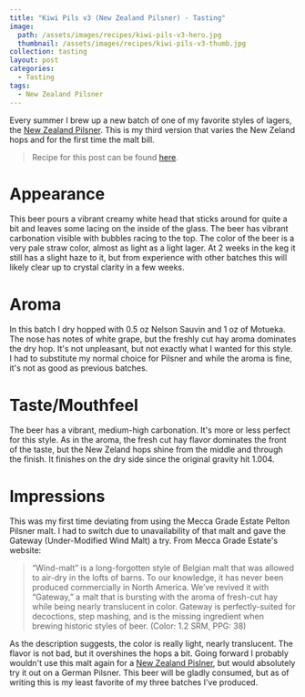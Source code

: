 ```yaml
---
title: "Kiwi Pils v3 (New Zealand Pilsner) - Tasting"
image:
  path: /assets/images/recipes/kiwi-pils-v3-hero.jpg
  thumbnail: /assets/images/recipes/kiwi-pils-v3-thumb.jpg
collection: tasting
layout: post
categories:
  - Tasting
tags:
  - New Zealand Pilsner
---
```


Every summer I brew up a new batch of one of my favorite styles of lagers, the
[New Zealand Pilsner](/recipes/#new-zealand-pilsner). This is my third version that varies
the New Zeland hops and for the first time the malt bill.

> Recipe for this post can be found [here](/recipes/kiwi-pils-v3/).

# Appearance

This beer pours a vibrant creamy white head that sticks around for quite a bit and leaves
some lacing on the inside of the glass. The beer has vibrant carbonation visible with
bubbles racing to the top. The color of the beer is a very pale straw color, almost as
light as a light lager. At 2 weeks in the keg it still has a slight haze to it, but from
experience with other batches this will likely clear up to crystal clarity in a few weeks.

# Aroma

In this batch I dry hopped with 0.5 oz Nelson Sauvin and 1 oz of Motueka.
The nose has notes of white grape, but the freshly cut hay aroma dominates the dry hop.
It's not unpleasant, but not exactly what I wanted for this style. I had to substitute
my normal choice for Pilsner and while the aroma is fine, it's not as good as previous
batches.

# Taste/Mouthfeel

The beer has a vibrant, medium-high carbonation. It's more or less perfect for this style.
As in the aroma, the fresh cut hay flavor dominates the front of the taste, but the New
Zeland hops shine from the middle and through the finish. It finishes on the dry side
since the original gravity hit 1.004.

# Impressions

This was my first time deviating from using the Mecca Grade Estate Pelton Pilsner malt.
I had to switch due to unavailability of that malt and gave the Gateway (Under-Modified
Wind Malt) a try. From Mecca Grade Estate's website:

> “Wind-malt” is a long-forgotten style of Belgian malt that was allowed to air-dry in the lofts of barns. To our knowledge, it has never been produced commercially in North America. We’ve revived it with “Gateway,” a malt that is bursting with the aroma of fresh-cut hay while being nearly translucent in color. Gateway is perfectly-suited for decoctions, step mashing, and is the missing ingredient when brewing historic styles of beer. (Color: 1.2 SRM, PPG: 38)

As the description suggests, the color is really light, nearly translucent. The flavor is
not bad, but it overshines the hops a bit. Going forward I probably wouldn't use this
malt again for a [New Zealand Pislner](/recipes/#new-zealand-pilsner), but would absolutely
try it out on a German Pilsner. This beer will be gladly consumed, but as of writing this
is my least favorite of my three batches I've produced.
